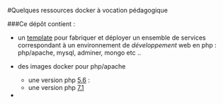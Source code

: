 #Quelques ressources docker à vocation pédagogique

###Ce dépôt contient :

+ un [template](boilerplates/php.dev.boilerplate/?fileviewer=file-view-default ) pour fabriquer et déployer un ensemble de services correspondant à un environnement
   de *développement* web en php : php/apache, mysql, adminer, mongo etc ..


+ des images docker pour php/apache
    * une version php [5.6](https://bitbucket.org/canals5/docker-things/src/5708bc570e8a473c90c49c1c863c0b80ca3f4c72/php/5.6/?at=master) :
    * une version php [7.1](https://bitbucket.org/canals5/docker-things/src/5708bc570e8a473c90c49c1c863c0b80ca3f4c72/php/7.1/?at=master)
+